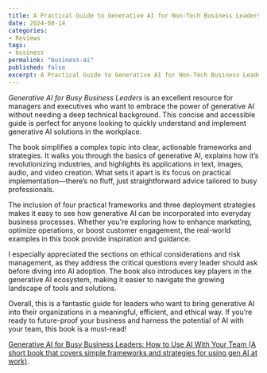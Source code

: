 ```yaml
---
title: A Practical Guide to Generative AI for Non-Tech Business Leaders
date: 2024-08-14
categories:
- Reviews
tags:
- business
permalink: "business-ai"
published: false
excerpt: A Practical Guide to Generative AI for Non-Tech Business Leaders
---
```

*Generative AI for Busy Business Leaders* is an excellent resource for managers and executives who want to embrace the power of generative AI without needing a deep technical background. This concise and accessible guide is perfect for anyone looking to quickly understand and implement generative AI solutions in the workplace.  

The book simplifies a complex topic into clear, actionable frameworks and strategies. It walks you through the basics of generative AI, explains how it’s revolutionizing industries, and highlights its applications in text, images, audio, and video creation. What sets it apart is its focus on practical implementation—there’s no fluff, just straightforward advice tailored to busy professionals.  

The inclusion of four practical frameworks and three deployment strategies makes it easy to see how generative AI can be incorporated into everyday business processes. Whether you're exploring how to enhance marketing, optimize operations, or boost customer engagement, the real-world examples in this book provide inspiration and guidance.  

I especially appreciated the sections on ethical considerations and risk management, as they address the critical questions every leader should ask before diving into AI adoption. The book also introduces key players in the generative AI ecosystem, making it easier to navigate the growing landscape of tools and solutions.  

Overall, this is a fantastic guide for leaders who want to bring generative AI into their organizations in a meaningful, efficient, and ethical way. If you’re ready to future-proof your business and harness the potential of AI with your team, this book is a must-read!

[Generative AI for Busy Business Leaders: How to Use AI With Your Team (A short book that covers simple frameworks and strategies for using gen AI at work)](https://amzn.to/436CyX3).